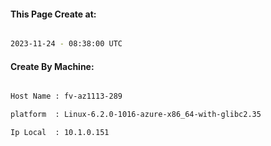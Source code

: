 
   
#### This Page Create at:

```bash

2023-11-24 - 08:38:00 UTC

```

#### Create By Machine:

```bash

Host Name : fv-az1113-289

platform  : Linux-6.2.0-1016-azure-x86_64-with-glibc2.35

Ip Local  : 10.1.0.151

```

